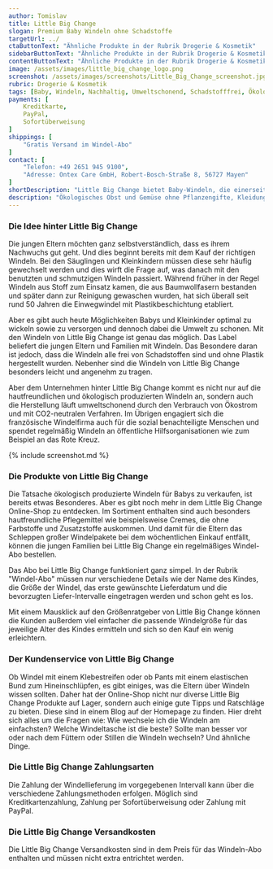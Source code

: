 ```yaml
---
author: Tomislav
title: Little Big Change
slogan: Premium Baby Windeln ohne Schadstoffe
targetUrl: ../
ctaButtonText: "Ähnliche Produkte in der Rubrik Drogerie & Kosmetik"
sidebarButtonText: "Ähnliche Produkte in der Rubrik Drogerie & Kosmetik"
contentButtonText: "Ähnliche Produkte in der Rubrik Drogerie & Kosmetik"
image: /assets/images/little_big_change_logo.png
screenshot: /assets/images/screenshots/Little_Big_Change_screenshot.jpg
rubric: Drogerie & Kosmetik
tags: [Baby, Windeln, Nachhaltig, Umweltschonend, Schadstofffrei, Ökologisch]
payments: [
    Kreditkarte,
    PayPal,
    Sofortüberweisung
]
shippings: [
    "Gratis Versand im Windel-Abo"
]
contact: [
    "Telefon: +49 2651 945 9100",
    "Adresse: Ontex Care GmbH, Robert-Bosch-Straße 8, 56727 Mayen"
]
shortDescription: "Little Big Change bietet Baby-Windeln, die einerseits sanft zu der Baby-Haut sind und andererseits nachhaltig aus natürlichen Rohstoffen produziert werden. Das umweltschonende Einkaufen hat heute viele Aspekte."
description: "Ökologisches Obst und Gemüse ohne Pflanzengifte, Kleidung und Wohntextilien aus schadstoffarmen Stoffen und das Shopping ohne Plastiktüten sind ein paar Möglichkeiten. Es gibt jedoch noch weitere Arten, um die Umwelt zu schonen und den überflüssigen Müll zu vermeiden. So auch bei dem Kauf von Babywindeln. Wer auch bei der Säuglings- und Kinderpflege mehr für das ökologische Gleichgewicht tun möchte, kann im Internet auf die Windeln von Little Big Change zurückgreifen."
---
```


### Die Idee hinter Little Big Change

Die jungen Eltern möchten ganz selbstverständlich, dass es ihrem Nachwuchs gut geht. Und dies beginnt bereits mit dem Kauf der richtigen Windeln. Bei den Säuglingen und Kleinkindern müssen diese sehr häufig gewechselt werden und dies wirft die Frage auf, was danach mit den benutzten und schmutzigen Windeln passiert. Während früher in der Regel Windeln aus Stoff zum Einsatz kamen, die aus Baumwollfasern bestanden und später dann zur Reinigung gewaschen wurden, hat sich überall seit rund 50 Jahren die Einwegwindel mit Plastikbeschichtung etabliert.

Aber es gibt auch heute Möglichkeiten Babys und Kleinkinder optimal zu wickeln sowie zu versorgen und dennoch dabei die Umwelt zu schonen. Mit den Windeln von Little Big Change ist genau das möglich. Das Label beliefert die jungen Eltern und Familien mit Windeln. Das Besondere daran ist jedoch, dass die Windeln alle frei von Schadstoffen sind und ohne Plastik hergestellt wurden. Nebenher sind die Windeln von Little Big Change besonders leicht und angenehm zu tragen.

Aber dem Unternehmen hinter Little Big Change kommt es nicht nur auf die hautfreundlichen und ökologisch produzierten Windeln an, sondern auch die Herstellung läuft umweltschonend durch den Verbrauch von Ökostrom und mit CO2-neutralen Verfahren. Im Übrigen engagiert sich die französische Windelfirma auch für die sozial benachteiligte Menschen und spendet regelmäßig Windeln an öffentliche Hilfsorganisationen wie zum Beispiel an das Rote Kreuz.

{% include screenshot.md %}

### Die Produkte von Little Big Change

Die Tatsache ökologisch produzierte Windeln für Babys zu verkaufen, ist bereits etwas Besonderes. Aber es gibt noch mehr in dem Little Big Change Online-Shop zu entdecken. Im Sortiment enthalten sind auch besonders hautfreundliche Pflegemittel wie beispielsweise Cremes, die ohne Farbstoffe und Zusatzstoffe auskommen. Und damit für die Eltern das Schleppen großer Windelpakete bei dem wöchentlichen Einkauf entfällt, können die jungen Familien bei Little Big Change ein regelmäßiges Windel-Abo bestellen.

Das Abo bei Little Big Change funktioniert ganz simpel. In der Rubrik "Windel-Abo" müssen nur verschiedene Details wie der Name des Kindes, die Größe der Windel, das erste gewünschte Lieferdatum und die bevorzugten Liefer-Intervalle eingetragen werden und schon geht es los.

Mit einem Mausklick auf den Größenratgeber von Little Big Change können die Kunden außerdem viel einfacher die passende Windelgröße für das jeweilige Alter des Kindes ermitteln und sich so den Kauf ein wenig erleichtern.

### Der Kundenservice von Little Big Change

Ob Windel mit einem Klebestreifen oder ob Pants mit einem elastischen Bund zum Hineinschlüpfen, es gibt einiges, was die Eltern über Windeln wissen sollten. Daher hat der Online-Shop nicht nur diverse Little Big Change Produkte auf Lager, sondern auch einige gute Tipps und Ratschläge zu bieten. Diese sind in einem Blog auf der Homepage zu finden. Hier dreht sich alles um die Fragen wie: Wie wechsele ich die Windeln am einfachsten? Welche Windeltasche ist die beste? Sollte man besser vor oder nach dem Füttern oder Stillen die Windeln wechseln? Und ähnliche Dinge.

### Die Little Big Change Zahlungsarten

Die Zahlung der Windellieferung im vorgegebenen Intervall kann über die verschiedene Zahlungsmethoden erfolgen. Möglich sind Kreditkartenzahlung, Zahlung per Sofortüberweisung oder Zahlung mit PayPal.

### Die Little Big Change Versandkosten

Die Little Big Change Versandkosten sind in dem Preis für das Windeln-Abo enthalten und müssen nicht extra entrichtet werden.
